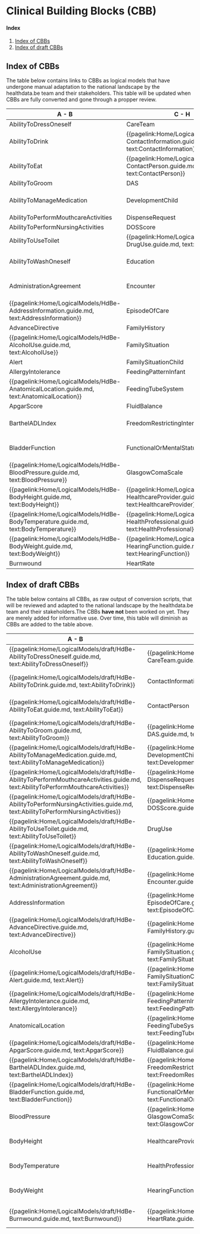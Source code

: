 # Clinical Building Blocks (CBB)
#### Index
1. [Index of CBBs](#IndexOfCBB)
2. [Index of draft CBBs](#IndexOfDraftCBB)

## Index of CBBs<a name="IndexOfCBB"></a> 
The table below contains links to CBBs as logical models that have undergone manual adaptation to the national landscape by the healthdata.be team and their stakeholders. This table will be updated when CBBs are fully converted and gone through a propper review.

|  A - B  |  C - H | H - P  |  P - T  |
|---|---|---|---|
| AbilityToDressOneself   <!--{{pagelink:Home/LogicalModels/HdBe-AbilityToDressOneself.guide.md,   text:AbilityToDressOneself}}   --> | CareTeam   <!--{{pagelink:Home/LogicalModels/HdBe-CareTeam.guide.md,   text:CareTeam}}--> | HelpFromOthers   <!--{{pagelink:Home/LogicalModels/HdBe-HelpFromOthers.guide.md,   text:HelpFromOthers}}--> | PainScore   <!--{{pagelink:Home/LogicalModels/HdBe-PainScore.guide.md,   text:PainScore}}--> |
| AbilityToDrink   <!--{{pagelink:Home/LogicalModels/HdBe-AbilityToDrink.guide.md,   text:AbilityToDrink}}   --> | {{pagelink:Home/LogicalModels/HdBe-ContactInformation.guide.md,   text:ContactInformation}} | IllnessPerception   <!--{{pagelink:Home/LogicalModels/HdBe-IllnessPerception.guide.md,   text:IllnessPerception}}--> | Payer <!--   {{pagelink:Home/LogicalModels/HdBe-Payer.guide.md,   text:Payer}}   --> |
| AbilityToEat   <!--{{pagelink:Home/LogicalModels/HdBe-AbilityToEat.guide.md,   text:AbilityToEat}}--> | {{pagelink:Home/LogicalModels/HdBe-ContactPerson.guide.md,   text:ContactPerson}} | Infusion   <!--{{pagelink:Home/LogicalModels/HdBe-Infusion.guide.md,   text:Infusion}}--> | PharmaceuticalProduct   <!--{{pagelink:Home/LogicalModels/HdBe-PharmaceuticalProduct.guide.md,   text:PharmaceuticalProduct}}--> |
| AbilityToGroom   <!--{{pagelink:Home/LogicalModels/HdBe-AbilityToGroom.guide.md,   text:AbilityToGroom}}--> | DAS   <!--{{pagelink:Home/LogicalModels/HdBe-DAS.guide.md,   text:DAS}}--> | InstructionsForUse   <!--{{pagelink:Home/LogicalModels/HdBe-InstructionsForUse.guide.md,   text:InstructionsForUse}}--> | ParticipationInSociety   <!--{{pagelink:Home/LogicalModels/HdBe-ParticipationInSociety.guide.md,   text:ParticipationInSociety}}--> |
| AbilityToManageMedication   <!--{{pagelink:Home/LogicalModels/HdBe-AbilityToManageMedication.guide.md,   text:AbilityToManageMedication}}--> | DevelopmentChild   <!--{{pagelink:Home/LogicalModels/HdBe-DevelopmentChild.guide.md,   text:DevelopmentChild}}--> | {{pagelink:Home/LogicalModels/HdBe-LaboratoryTestResult.guide.md,   text:LaboratoryTestResult}} | {{pagelink:Home/LogicalModels/HdBe-Patient.guide.md, text:Patient}} |
| AbilityToPerformMouthcareActivities   <!--{{pagelink:Home/LogicalModels/HdBe-AbilityToPerformMouthcareActivities.guide.md,   text:AbilityToPerformMouthcareActivities}}--> | DispenseRequest   <!--{{pagelink:Home/LogicalModels/HdBe-DispenseRequest.guide.md,   text:DispenseRequest}}--> | LanguageProficiency   <!--{{pagelink:Home/LogicalModels/HdBe-LanguageProficiency.guide.md,   text:LanguageProficiency}}--> | Pregnancy   <!--{{pagelink:Home/LogicalModels/HdBe-Pregnancy.guide.md,   text:Pregnancy}}--> |
| AbilityToPerformNursingActivities   <!--{{pagelink:Home/LogicalModels/HdBe-AbilityToPerformNursingActivities.guide.md,   text:AbilityToPerformNursingActivities}}--> | DOSScore   <!--{{pagelink:Home/LogicalModels/HdBe-DOSScore.guide.md,   text:DOSScore}}--> | LegalSituation   <!--{{pagelink:Home/LogicalModels/HdBe-LegalSituation.guide.md,   text:LegalSituation}}--> | PressureUlcer   <!--{{pagelink:Home/LogicalModels/HdBe-PressureUlcer.guide.md,   text:PressureUlcer}}--> |
| AbilityToUseToilet   <!--{{pagelink:Home/LogicalModels/HdBe-AbilityToUseToilet.guide.md,   text:AbilityToUseToilet}}--> | {{pagelink:Home/LogicalModels/HdBe-DrugUse.guide.md,     text:DrugUse}} | LifeStance   <!--{{pagelink:Home/LogicalModels/HdBe-LifeStance.guide.md,   text:LifeStance}}--> | {{pagelink:Home/LogicalModels/HdBe-Problem.guide.md,   text:Problem}} |
| AbilityToWashOneself   <!--{{pagelink:Home/LogicalModels/HdBe-AbilityToWashOneself.guide.md,   text:AbilityToWashOneself}}--> | Education   <!--{{pagelink:Home/LogicalModels/HdBe-Education.guide.md,   text:Education}}--> | {{pagelink:Home/LogicalModels/HdBe-LivingSituation.guide.md,   text:LivingSituation}} | Procedure   <!--{{pagelink:Home/LogicalModels/HdBe-Procedure.guide.md,   text:Procedure}}--> |
| AdministrationAgreement   <!--{{pagelink:Home/LogicalModels/HdBe-AdministrationAgreement.guide.md,   text:AdministrationAgreement}}--> | Encounter   <!--{{pagelink:Home/LogicalModels/HdBe-Encounter.guide.md,   text:Encounter}}--> | {{pagelink:Home/LogicalModels/HdBe-MaritalStatus.guide.md,   text:MaritalStatus}} | {{pagelink:Home/LogicalModels/HdBe-PulseRate.guide.md,   text:PulseRate}} |
| {{pagelink:Home/LogicalModels/HdBe-AddressInformation.guide.md,   text:AddressInformation}}  | EpisodeOfCare   <!--{{pagelink:Home/LogicalModels/HdBe-EpisodeOfCare.guide.md,   text:EpisodeOfCare}}--> | MedicalDevice   <!--{{pagelink:Home/LogicalModels/HdBe-MedicalDevice.guide.md,   text:MedicalDevice}}--> | Range <!--{{pagelink:Home/LogicalModels/HdBe-Range.guide.md,   text:Range}}--> |
| AdvanceDirective   <!--{{pagelink:Home/LogicalModels/HdBe-AdvanceDirective.guide.md,   text:AdvanceDirective}}--> | FamilyHistory   <!--{{pagelink:Home/LogicalModels/HdBe-FamilyHistory.guide.md,   text:FamilyHistory}}--> | MedicationAdministration2   <!--{{pagelink:Home/LogicalModels/HdBe-MedicationAdministration2.guide.md,   text:MedicationAdministration2}}--> | Refraction   <!--{{pagelink:Home/LogicalModels/HdBe-Refraction.guide.md,   text:Refraction}}--> | 
| {{pagelink:Home/LogicalModels/HdBe-AlcoholUse.guide.md,     text:AlcoholUse}}  | FamilySituation   <!--{{pagelink:Home/LogicalModels/HdBe-FamilySituation.guide.md,   text:FamilySituation}}--> | MedicationAgreement   <!--{{pagelink:Home/LogicalModels/HdBe-MedicationAgreement.guide.md,   text:MedicationAgreement}}--> | Respiration   <!--{{pagelink:Home/LogicalModels/HdBe-Respiration.guide.md,   text:Respiration}}--> |
| Alert   <!--{{pagelink:Home/LogicalModels/HdBe-Alert.guide.md,   text:Alert}}--> | FamilySituationChild   <!--{{pagelink:Home/LogicalModels/HdBe-FamilySituationChild.guide.md,   text:FamilySituationChild}}--> | MedicationContraIndication   <!--{{pagelink:Home/LogicalModels/HdBe-MedicationContraIndication.guide.md,   text:MedicationContraIndication}}--> | SkinDisorder   <!--{{pagelink:Home/LogicalModels/HdBe-SkinDisorder.guide.md,   text:SkinDisorder}}--> |
| AllergyIntolerance   <!--{{pagelink:Home/LogicalModels/HdBe-AllergyIntolerance.guide.md,   text:AllergyIntolerance}}--> | FeedingPatternInfant   <!--{{pagelink:Home/LogicalModels/HdBe-FeedingPatternInfant.guide.md,   text:FeedingPatternInfant}}--> | MedicationDispense   <!--{{pagelink:Home/LogicalModels/HdBe-MedicationDispense.guide.md,   text:MedicationDispense}}--> | SNAQScore   <!--{{pagelink:Home/LogicalModels/HdBe-SNAQScore.guide.md,   text:SNAQScore}}--> |
| {{pagelink:Home/LogicalModels/HdBe-AnatomicalLocation.guide.md,   text:AnatomicalLocation}} | FeedingTubeSystem   <!--{{pagelink:Home/LogicalModels/HdBe-FeedingTubeSystem.guide.md,   text:FeedingTubeSystem}}--> | MedicationUse2   <!--{{pagelink:Home/LogicalModels/HdBe-MedicationUse2.guide.md,   text:MedicationUse2}}--> | SOAPReport   <!--{{pagelink:Home/LogicalModels/HdBe-SOAPReport.guide.md,   text:SOAPReport}}--> |
| ApgarScore   <!--{{pagelink:Home/LogicalModels/HdBe-ApgarScore.guide.md,   text:ApgarScore}}--> | FluidBalance   <!--{{pagelink:Home/LogicalModels/HdBe-FluidBalance.guide.md,   text:FluidBalance}}--> | Mobility   <!--{{pagelink:Home/LogicalModels/HdBe-Mobility.guide.md,   text:Mobility}}--> | Stoma <!--{{pagelink:Home/LogicalModels/HdBe-Stoma.guide.md,   text:Stoma}}--> |
| BarthelADLIndex   <!--{{pagelink:Home/LogicalModels/HdBe-BarthelADLIndex.guide.md,   text:BarthelADLIndex}}--> | FreedomRestrictingIntervention   <!--{{pagelink:Home/LogicalModels/HdBe-FreedomRestrictingIntervention.guide.md,   text:FreedomRestrictingIntervention}}--> | {{pagelink:Home/LogicalModels/HdBe-NameInformation.guide.md,   text:NameInformation}} | TextResult   <!--{{pagelink:Home/LogicalModels/HdBe-TextResult.guide.md,   text:TextResult}}--> |
| BladderFunction   <!--{{pagelink:Home/LogicalModels/HdBe-BladderFunction.guide.md,   text:BladderFunction}}--> | FunctionalOrMentalStatus   <!--{{pagelink:Home/LogicalModels/HdBe-FunctionalOrMentalStatus.guide.md,   text:FunctionalOrMentalStatus}}--> | {{pagelink:Home/LogicalModels/HdBe-Nationality.guide.md,   text:Nationality}} | {{pagelink:Home/LogicalModels/HdBe-TimeInterval.guide.md,   text:TimeInterval}} |
| {{pagelink:Home/LogicalModels/HdBe-BloodPressure.guide.md,   text:BloodPressure}} | GlasgowComaScale   <!--{{pagelink:Home/LogicalModels/HdBe-GlasgowComaScale.guide.md,   text:GlasgowComaScale}}--> | NursingIntervention   <!--{{pagelink:Home/LogicalModels/HdBe-NursingIntervention.guide.md,   text:NursingIntervention}}--> | TNMTumorClassification   <!--{{pagelink:Home/LogicalModels/HdBe-TNMTumorClassification.guide.md,   text:TNMTumorClassification}}--> |
| {{pagelink:Home/LogicalModels/HdBe-BodyHeight.guide.md,   text:BodyHeight}} | {{pagelink:Home/LogicalModels/HdBe-HealthcareProvider.guide.md,   text:HealthcareProvider}} | NutritionAdvice   <!--{{pagelink:Home/LogicalModels/HdBe-NutritionAdvice.guide.md,   text:NutritionAdvice}}--> | {{pagelink:Home/LogicalModels/HdBe-SmokingStatus.guide.md,   text:SmokingStatus}} |
| {{pagelink:Home/LogicalModels/HdBe-BodyTemperature.guide.md,     text:BodyTemperature}} | {{pagelink:Home/LogicalModels/HdBe-HealthProfessional.guide.md,   text:HealthProfessional}} | O2Saturation   <!--{{pagelink:Home/LogicalModels/HdBe-O2Saturation.guide.md,   text:O2Saturation}}--> | TreatmentDirective2   <!--{{pagelink:Home/LogicalModels/HdBe-TreatmentDirective2.guide.md,   text:TreatmentDirective2}}--> |
| {{pagelink:Home/LogicalModels/HdBe-BodyWeight.guide.md,     text:BodyWeight}}| {{pagelink:Home/LogicalModels/HdBe-HearingFunction.guide.md,   text:HearingFunction}} | OutcomeOfCare   <!--{{pagelink:Home/LogicalModels/HdBe-OutcomeOfCare.guide.md,   text:OutcomeOfCare}}--> | TreatmentObjective   <!--{{pagelink:Home/LogicalModels/HdBe-TreatmentObjective.guide.md,   text:TreatmentObjective}}--> |
| Burnwound   <!--{{pagelink:Home/LogicalModels/HdBe-Burnwound.guide.md,   text:Burnwound}}--> | HeartRate   <!--{{pagelink:Home/LogicalModels/HdBe-HeartRate.guide.md,   text:HeartRate}}--> | PainCharacteristics   <!--{{pagelink:Home/LogicalModels/HdBe-PainCharacteristics.guide.md,   text:PainCharacteristics}}--> |  |

## Index of draft CBBs<a name="IndexOfDraftCBB"></a> 
The table below contains all CBBs, as raw output of conversion scripts, that will be reviewed and adapted to the national landscape by the healthdata.be team and their stakeholders.The CBBs **have not** been worked on yet. They are merely added for informative use. Over time, this table will diminish as CBBs are added to the table above.

|  A - B  |  C - H | H - P  |  P - T  |
|---|---|---|---|
| {{pagelink:Home/LogicalModels/draft/HdBe-AbilityToDressOneself.guide.md, text:AbilityToDressOneself}}  | {{pagelink:Home/LogicalModels/draft/HdBe-CareTeam.guide.md, text:CareTeam}}  | {{pagelink:Home/LogicalModels/draft/HdBe-HelpFromOthers.guide.md, text:HelpFromOthers}}  | {{pagelink:Home/LogicalModels/draft/HdBe-PainScore.guide.md, text:PainScore}}  |
| {{pagelink:Home/LogicalModels/draft/HdBe-AbilityToDrink.guide.md, text:AbilityToDrink}}  |  ContactInformation  | {{pagelink:Home/LogicalModels/draft/HdBe-IllnessPerception.guide.md, text:IllnessPerception}}  | {{pagelink:Home/LogicalModels/draft/HdBe-Payer.guide.md,   text:Payer}}   |
| {{pagelink:Home/LogicalModels/draft/HdBe-AbilityToEat.guide.md, text:AbilityToEat}}  |  ContactPerson  | {{pagelink:Home/LogicalModels/draft/HdBe-Infusion.guide.md, text:Infusion}}  | {{pagelink:Home/LogicalModels/draft/HdBe-PharmaceuticalProduct.guide.md, text:PharmaceuticalProduct}} |
| {{pagelink:Home/LogicalModels/draft/HdBe-AbilityToGroom.guide.md, text:AbilityToGroom}}  | {{pagelink:Home/LogicalModels/draft/HdBe-DAS.guide.md,   text:DAS}}  | {{pagelink:Home/LogicalModels/draft/HdBe-InstructionsForUse.guide.md, text:InstructionsForUse}}  | {{pagelink:Home/LogicalModels/draft/HdBe-ParticipationInSociety.guide.md, text:ParticipationInSociety}}  |
| {{pagelink:Home/LogicalModels/draft/HdBe-AbilityToManageMedication.guide.md, text:AbilityToManageMedication}}  | {{pagelink:Home/LogicalModels/draft/HdBe-DevelopmentChild.guide.md, text:DevelopmentChild}}  |  LaboratoryTestResult  |  Patient  |
| {{pagelink:Home/LogicalModels/draft/HdBe-AbilityToPerformMouthcareActivities.guide.md, text:AbilityToPerformMouthcareActivities}}  | {{pagelink:Home/LogicalModels/draft/HdBe-DispenseRequest.guide.md, text:DispenseRequest}}  | {{pagelink:Home/LogicalModels/draft/HdBe-LanguageProficiency.guide.md, text:LanguageProficiency}}  | {{pagelink:Home/LogicalModels/draft/HdBe-Pregnancy.guide.md, text:Pregnancy}} |
| {{pagelink:Home/LogicalModels/draft/HdBe-AbilityToPerformNursingActivities.guide.md, text:AbilityToPerformNursingActivities}}  | {{pagelink:Home/LogicalModels/draft/HdBe-DOSScore.guide.md, text:DOSScore}}  | {{pagelink:Home/LogicalModels/draft/HdBe-LegalSituation.guide.md, text:LegalSituation}}  | {{pagelink:Home/LogicalModels/draft/HdBe-PressureUlcer.guide.md, text:PressureUlcer}} |
| {{pagelink:Home/LogicalModels/draft/HdBe-AbilityToUseToilet.guide.md, text:AbilityToUseToilet}}  | DrugUse | {{pagelink:Home/LogicalModels/draft/HdBe-LifeStance.guide.md, text:LifeStance}}  | {{pagelink:Home/LogicalModels/draft/HdBe-Problem.guide.md, text:Problem}} |
| {{pagelink:Home/LogicalModels/draft/HdBe-AbilityToWashOneself.guide.md, text:AbilityToWashOneself}}  | {{pagelink:Home/LogicalModels/draft/HdBe-Education.guide.md, text:Education}}  | {{pagelink:Home/LogicalModels/draft/HdBe-LivingSituation.guide.md, text:LivingSituation}}  | Procedure |
| {{pagelink:Home/LogicalModels/draft/HdBe-AdministrationAgreement.guide.md, text:AdministrationAgreement}}  | {{pagelink:Home/LogicalModels/draft/HdBe-Encounter.guide.md, text:Encounter}}  |  MaritalStatus  | {{pagelink:Home/LogicalModels/draft/HdBe-PulseRate.guide.md, text:PulseRate}} |
| AddressInformation | {{pagelink:Home/LogicalModels/draft/HdBe-EpisodeOfCare.guide.md, text:EpisodeOfCare}}  | {{pagelink:Home/LogicalModels/draft/HdBe-MedicalDevice.guide.md, text:MedicalDevice}}  | {{pagelink:Home/LogicalModels/draft/HdBe-Range.guide.md,   text:Range}}   |
| {{pagelink:Home/LogicalModels/draft/HdBe-AdvanceDirective.guide.md, text:AdvanceDirective}}  | {{pagelink:Home/LogicalModels/draft/HdBe-FamilyHistory.guide.md, text:FamilyHistory}}  | {{pagelink:Home/LogicalModels/draft/HdBe-MedicationAdministration2.guide.md, text:MedicationAdministration2}}  | {{pagelink:Home/LogicalModels/draft/HdBe-Refraction.guide.md, text:Refraction}} |
| AlcoholUse | {{pagelink:Home/LogicalModels/draft/HdBe-FamilySituation.guide.md, text:FamilySituation}}  | {{pagelink:Home/LogicalModels/draft/HdBe-MedicationAgreement.guide.md, text:MedicationAgreement}}  | {{pagelink:Home/LogicalModels/draft/HdBe-Respiration.guide.md, text:Respiration}} |
| {{pagelink:Home/LogicalModels/draft/HdBe-Alert.guide.md, text:Alert}}  | {{pagelink:Home/LogicalModels/draft/HdBe-FamilySituationChild.guide.md, text:FamilySituationChild}}  | {{pagelink:Home/LogicalModels/draft/HdBe-MedicationContraIndication.guide.md, text:MedicationContraIndication}}  | {{pagelink:Home/LogicalModels/draft/HdBe-SkinDisorder.guide.md, text:SkinDisorder}} |
| {{pagelink:Home/LogicalModels/draft/HdBe-AllergyIntolerance.guide.md, text:AllergyIntolerance}}  | {{pagelink:Home/LogicalModels/draft/HdBe-FeedingPatternInfant.guide.md, text:FeedingPatternInfant}}  | {{pagelink:Home/LogicalModels/draft/HdBe-MedicationDispense.guide.md, text:MedicationDispense}}  | {{pagelink:Home/LogicalModels/draft/HdBe-SNAQScore.guide.md, text:SNAQScore}} |
|  AnatomicalLocation  | {{pagelink:Home/LogicalModels/draft/HdBe-FeedingTubeSystem.guide.md, text:FeedingTubeSystem}}  | {{pagelink:Home/LogicalModels/draft/HdBe-MedicationUse2.guide.md, text:MedicationUse2}}  | {{pagelink:Home/LogicalModels/draft/HdBe-SOAPReport.guide.md, text:SOAPReport}} |
| {{pagelink:Home/LogicalModels/draft/HdBe-ApgarScore.guide.md, text:ApgarScore}}  | {{pagelink:Home/LogicalModels/draft/HdBe-FluidBalance.guide.md, text:FluidBalance}}  | {{pagelink:Home/LogicalModels/draft/HdBe-Mobility.guide.md, text:Mobility}}  | {{pagelink:Home/LogicalModels/draft/HdBe-Stoma.guide.md,   text:Stoma}}   |
| {{pagelink:Home/LogicalModels/draft/HdBe-BarthelADLIndex.guide.md, text:BarthelADLIndex}}  | {{pagelink:Home/LogicalModels/draft/HdBe-FreedomRestrictingIntervention.guide.md, text:FreedomRestrictingIntervention}}  |  NameInformation  | {{pagelink:Home/LogicalModels/draft/HdBe-TextResult.guide.md, text:TextResult}} |
| {{pagelink:Home/LogicalModels/draft/HdBe-BladderFunction.guide.md, text:BladderFunction}}  | {{pagelink:Home/LogicalModels/draft/HdBe-FunctionalOrMentalStatus.guide.md, text:FunctionalOrMentalStatus}}  |  Nationality  | TimeInterval |
| BloodPressure  | {{pagelink:Home/LogicalModels/draft/HdBe-GlasgowComaScale.guide.md, text:GlasgowComaScale}}  | {{pagelink:Home/LogicalModels/draft/HdBe-NursingIntervention.guide.md, text:NursingIntervention}}  | {{pagelink:Home/LogicalModels/draft/HdBe-TNMTumorClassification.guide.md, text:TNMTumorClassification}} |
| BodyHeight |  HealthcareProvider  | {{pagelink:Home/LogicalModels/draft/HdBe-NutritionAdvice.guide.md, text:NutritionAdvice}}  | SmokingStatus |
|  BodyTemperature   |  HealthProfessional  | {{pagelink:Home/LogicalModels/draft/HdBe-O2Saturation.guide.md, text:O2Saturation}}  | {{pagelink:Home/LogicalModels/draft/HdBe-TreatmentDirective2.guide.md, text:TreatmentDirective2}} |
| BodyWeight   | HearingFunction | {{pagelink:Home/LogicalModels/draft/HdBe-OutcomeOfCare.guide.md, text:OutcomeOfCare}}  | {{pagelink:Home/LogicalModels/draft/HdBe-TreatmentObjective.guide.md, text:TreatmentObjective}} |
| {{pagelink:Home/LogicalModels/draft/HdBe-Burnwound.guide.md, text:Burnwound}}  | {{pagelink:Home/LogicalModels/draft/HdBe-HeartRate.guide.md, text:HeartRate}}  | {{pagelink:Home/LogicalModels/draft/HdBe-PainCharacteristics.guide.md, text:PainCharacteristics}}  |  |